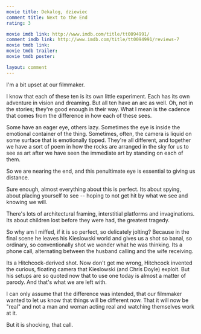 ```yaml
---
movie title: Dekalog, dziewiec
comment title: Next to the End
rating: 3

movie imdb link: http://www.imdb.com/title/tt0094991/
comment imdb link: http://www.imdb.com/title/tt0094991/reviews-7
movie tmdb link: 
movie tmdb trailer: 
movie tmdb poster: 

layout: comment
---
```


I'm a bit upset at our filmmaker.

I know that each of these ten is its own little experiment. Each has its own adventure in vision and dreaming. But all ten have an arc as well. Oh, not in the stories; they're good enough in their way. What I mean is the cadence that comes from the difference in how each of these sees.

Some have an eager eye, others lazy. Sometimes the eye is inside the emotional container of the thing. Sometimes, often, the camera is liquid on some surface that is emotionally tipped. They're all different, and together we have a sort of poem in how the rocks are arranged in the sky for us to see as art after we have seen the immediate art by standing on each of them.

So we are nearing the end, and this penultimate eye is essential to giving us distance.

Sure enough, almost everything about this is perfect. Its about spying, about placing yourself to see -- hoping to not get hit by what we see and knowing we will.

There's lots of architectural framing, interstitial platforms and invaginations. Its about children lost before they were had, the greatest tragedy.

So why am I miffed, if it is so perfect, so delicately jolting? Because in the final scene he leaves his Kieslowski world and gives us a shot so banal, so ordinary, so conventionally shot we wonder what he was thinking. Its a phone call, alternating between the husband calling and the wife receiving.

Its a Hitchcock-derived shot. Now don't get me wrong, Hitchcock invented the curious, floating camera that Kieslowski (and Chris Doyle) exploit. But his setups are so quoted now that to use one today is almost a matter of parody. And that's what we are left with.

I can only assume that the difference was intended, that our filmmaker wanted to let us know that things will be different now. That it will now be "real" and not a man and woman acting real and watching themselves work at it.

But it is shocking, that call.